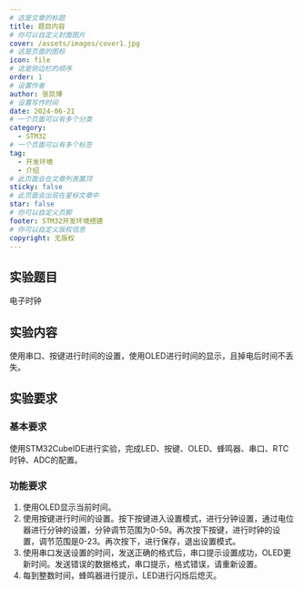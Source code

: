 ```yaml
---
# 这是文章的标题
title: 题目内容
# 你可以自定义封面图片
cover: /assets/images/cover1.jpg
# 这是页面的图标
icon: file
# 这是侧边栏的顺序
order: 1
# 设置作者
author: 张凯博
# 设置写作时间
date: 2024-06-21
# 一个页面可以有多个分类
category:
  - STM32
# 一个页面可以有多个标签
tag:
  - 开发环境
  - 介绍
# 此页面会在文章列表置顶
sticky: false
# 此页面会出现在星标文章中
star: false
# 你可以自定义页脚
footer: STM32开发环境搭建
# 你可以自定义版权信息
copyright: 无版权
---
```

## 实验题目
电子时钟
## 实验内容
使用串口、按键进行时间的设置，使用OLED进行时间的显示，且掉电后时间不丢失。
## 实验要求
### 基本要求
使用STM32CubeIDE进行实验，完成LED、按键、OLED、蜂鸣器、串口、RTC时钟、ADC的配置。

### 功能要求
1. 使用OLED显示当前时间。
2. 使用按键进行时间的设置。按下按键进入设置模式，进行分钟设置，通过电位器进行分钟的设置，分钟调节范围为0-59。再次按下按键，进行时钟的设置，调节范围是0-23。再次按下，进行保存，退出设置模式。
3. 使用串口发送设置的时间，发送正确的格式后，串口提示设置成功，OLED更新时间。发送错误的数据格式，串口提示，格式错误，请重新设置。
4. 每到整数时间，蜂鸣器进行提示，LED进行闪烁后熄灭。
